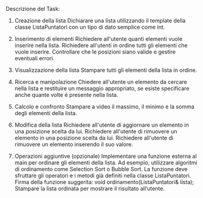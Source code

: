 Descrizione del Task:

1. Creazione della lista
Dichiarare una lista utilizzando il template della classe ListaPuntatori con un tipo di dato semplice come int.

2. Inserimento di elementi
Richiedere all'utente quanti elementi vuole inserire nella lista. Richiedere all'utenti in ordine tutti gli elementi che vuole inserire.
Controllare che le posizioni siano valide e gestire eventuali errori.

3. Visualizzazione della lista
Stampare tutti gli elementi della lista in ordine.

4. Ricerca e manipolazione
Chiedere all'utente un elemento da cercare nella lista e restituire un messaggio appropriato, se esiste specificare anche quante volte é presente nella lista.

5. Calcolo e confronto
Stampare a video il massimo, il minimo e la somma degli elementi della lista.

6. Modifica della lista
Richiedere all'utente di aggiornare un elemento in una posizione scelta da lui.
Richiedere all'utente di rimuovere un elemento in una posizione scelta da lui.
Richiedere all'utente di rimuovere un elemento inserendo il suo valore.

7. Operazioni aggiuntive (opzionale)
Implementare una funzione esterna al main per ordinare gli elementi della lista. Ad esempio, utilizzare algoritmi di ordinamento come Selection Sort o Bubble Sort.
La funzione deve sfruttare gli operatori e i metodi già definiti nella classe ListaPuntatori.
Firma della funzione suggerita: void ordinamento(ListaPuntatori<int>& lista);
Stampare la lista ordinata per mostrare il risultato all’utente.
